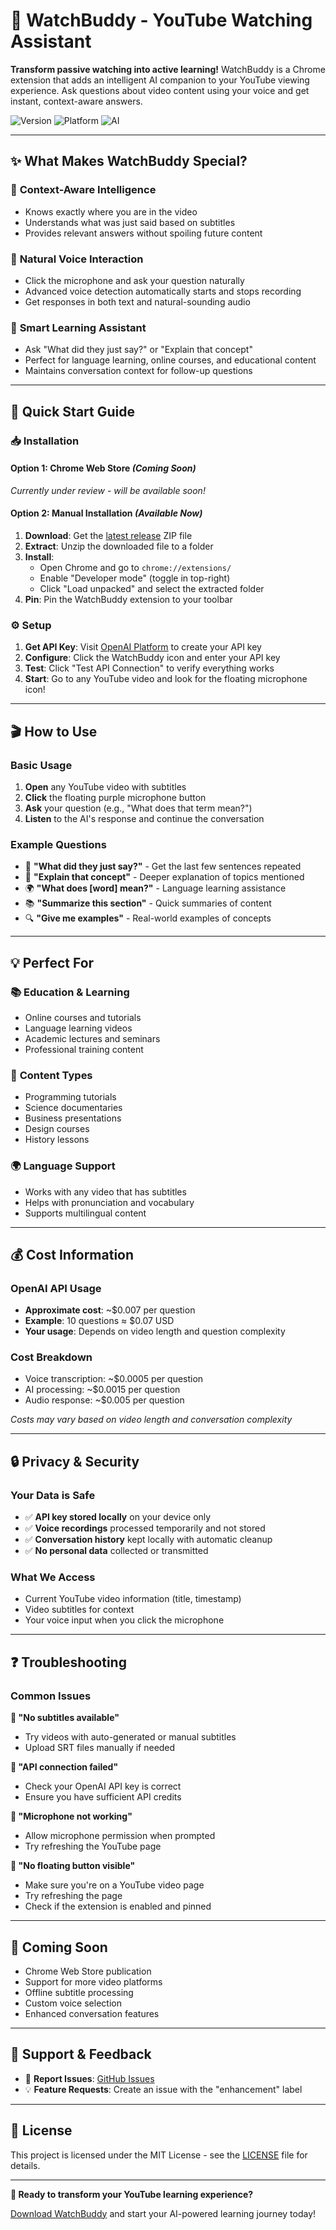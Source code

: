 # 🤖 WatchBuddy - YouTube Watching Assistant

**Transform passive watching into active learning!** WatchBuddy is a Chrome extension that adds an intelligent AI companion to your YouTube viewing experience. Ask questions about video content using your voice and get instant, context-aware answers.

![Version](https://img.shields.io/badge/version-0.5.2-blue.svg)
![Platform](https://img.shields.io/badge/platform-Chrome%20Extension-green.svg)
![AI](https://img.shields.io/badge/powered%20by-OpenAI-orange.svg)

---

## ✨ What Makes WatchBuddy Special?

### 🎯 **Context-Aware Intelligence**
- Knows exactly where you are in the video
- Understands what was just said based on subtitles
- Provides relevant answers without spoiling future content

### 🎤 **Natural Voice Interaction**
- Click the microphone and ask your question naturally
- Advanced voice detection automatically starts and stops recording
- Get responses in both text and natural-sounding audio

### 🧠 **Smart Learning Assistant**
- Ask "What did they just say?" or "Explain that concept"
- Perfect for language learning, online courses, and educational content
- Maintains conversation context for follow-up questions

---

## 🚀 Quick Start Guide

### 📥 Installation

#### Option 1: Chrome Web Store *(Coming Soon)*
*Currently under review - will be available soon!*

#### Option 2: Manual Installation *(Available Now)*
1. **Download**: Get the [latest release](https://github.com/skyjinxx/WatchBuddy/releases) ZIP file
2. **Extract**: Unzip the downloaded file to a folder
3. **Install**: 
   - Open Chrome and go to `chrome://extensions/`
   - Enable "Developer mode" (toggle in top-right)
   - Click "Load unpacked" and select the extracted folder
4. **Pin**: Pin the WatchBuddy extension to your toolbar

### ⚙️ Setup

1. **Get API Key**: Visit [OpenAI Platform](https://platform.openai.com/api-keys) to create your API key
2. **Configure**: Click the WatchBuddy icon and enter your API key
3. **Test**: Click "Test API Connection" to verify everything works
4. **Start**: Go to any YouTube video and look for the floating microphone icon!

---

## 🎬 How to Use

### Basic Usage
1. **Open** any YouTube video with subtitles
2. **Click** the floating purple microphone button
3. **Ask** your question (e.g., "What does that term mean?")
4. **Listen** to the AI's response and continue the conversation

### Example Questions
- 🔄 **"What did they just say?"** - Get the last few sentences repeated
- 🤔 **"Explain that concept"** - Deeper explanation of topics mentioned
- 🌍 **"What does [word] mean?"** - Language learning assistance
- 📚 **"Summarize this section"** - Quick summaries of content
- 🔍 **"Give me examples"** - Real-world examples of concepts

---

## 💡 Perfect For

### 📚 **Education & Learning**
- Online courses and tutorials
- Language learning videos
- Academic lectures and seminars
- Professional training content

### 🎯 **Content Types**
- Programming tutorials
- Science documentaries
- Business presentations
- Design courses
- History lessons

### 🌍 **Language Support**
- Works with any video that has subtitles
- Helps with pronunciation and vocabulary
- Supports multilingual content

---

## 💰 Cost Information

### OpenAI API Usage
- **Approximate cost**: ~$0.007 per question
- **Example**: 10 questions ≈ $0.07 USD
- **Your usage**: Depends on video length and question complexity

### Cost Breakdown
- Voice transcription: ~$0.0005 per question
- AI processing: ~$0.0015 per question  
- Audio response: ~$0.005 per question

*Costs may vary based on video length and conversation complexity*

---

## 🔒 Privacy & Security

### Your Data is Safe
- ✅ **API key stored locally** on your device only
- ✅ **Voice recordings** processed temporarily and not stored
- ✅ **Conversation history** kept locally with automatic cleanup
- ✅ **No personal data** collected or transmitted

### What We Access
- Current YouTube video information (title, timestamp)
- Video subtitles for context
- Your voice input when you click the microphone

---

## ❓ Troubleshooting

### Common Issues

**🔧 "No subtitles available"**
- Try videos with auto-generated or manual subtitles
- Upload SRT files manually if needed

**🔧 "API connection failed"**
- Check your OpenAI API key is correct
- Ensure you have sufficient API credits

**🔧 "Microphone not working"**
- Allow microphone permission when prompted
- Try refreshing the YouTube page

**🔧 "No floating button visible"**
- Make sure you're on a YouTube video page
- Try refreshing the page
- Check if the extension is enabled and pinned

---

## 🚀 Coming Soon

- Chrome Web Store publication
- Support for more video platforms
- Offline subtitle processing
- Custom voice selection
- Enhanced conversation features

---

## 🤝 Support & Feedback

- 🐛 **Report Issues**: [GitHub Issues](https://github.com/skyjinxx/WatchBuddy/issues)
- 💡 **Feature Requests**: Create an issue with the "enhancement" label

---

## 📄 License

This project is licensed under the MIT License - see the [LICENSE](LICENSE) file for details.

---

**🎉 Ready to transform your YouTube learning experience?** 

[Download WatchBuddy](https://github.com/skyjinxx/WatchBuddy/releases) and start your AI-powered learning journey today! 